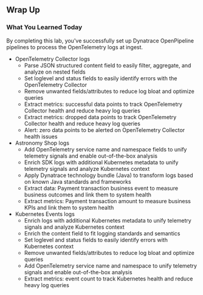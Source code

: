 ## Wrap Up

### What You Learned Today

By completing this lab, you've successfully set up Dynatrace OpenPipeline pipelines to process the OpenTelemetry logs at ingest.

- OpenTelemetry Collector logs
    * Parse JSON structured content field to easily filter, aggregate, and analyze on nested fields
    * Set loglevel and status fields to easily identify errors with the OpenTelemetry Collector
    * Remove unwanted fields/attributes to reduce log bloat and optimize queries
    * Extract metrics: successful data points to track OpenTelemetry Collector health and reduce heavy log queries
    * Extract metrics: dropped data points to track OpenTelemetry Collector health and reduce heavy log queries
    * Alert: zero data points to be alerted on OpenTelemetry Collector health issues
- Astronomy Shop logs
    * Add OpenTelemetry service name and namespace fields to unify telemetry signals and enable out-of-the-box analysis
    * Enrich SDK logs with additional Kubernetes metadata to unify telemetry signals and analyze Kubernetes context
    * Apply Dynatrace technology bundle (Java) to transform logs based on known Java standards and frameworks
    * Extract data: Payment transaction business event to measure business outcomes and link them to system health
    * Extract metrics: Payment transaction amount to measure business KPIs and link them to system health
- Kubernetes Events logs
    * Enrich logs with additional Kubernetes metadata to unify telemetry signals and analyze Kubernetes context
    * Enrich the content field to fit logging standards and semantics
    * Set loglevel and status fields to easily identify errors with Kubernetes context
    * Remove unwanted fields/attributes to reduce log bloat and optimize queries
    * Add OpenTelemetry service name and namespace to unify telemetry signals and enable out-of-the-box analysis
    * Extract metrics: event count to track Kubernetes health and reduce heavy log queries